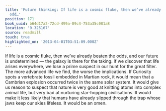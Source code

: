 ```yaml
---
title: 'Future thinking: If life is a cosmic fluke, then we’ve already beaten the
  odd…'
position: 171
book_uuid: b64d17a2-72cd-499a-89c4-753a35c081a8
location: '0.325167'
source: readmill
touch: true
highlighted_on: '2013-04-01T03:51:09.000Z'
---
```


If life is a cosmic fluke, then we’ve already beaten the odds, and our future is undetermined — the galaxy is there for the taking. If we discover that life arises everywhere, we lose a prime suspect in our hunt for the great filter. The more advanced life we find, the worse the implications. If Curiosity spots a vertebrate fossil embedded in Martian rock, it would mean that a Cambrian explosion occurred twice in the same solar system. It would give us reason to suspect that nature is very good at knitting atoms into complex animal life, but very bad at nurturing star-hopping civilisations. It would make it less likely that humans have already slipped through the trap whose jaws keep our skies lifeless. It would be an omen.